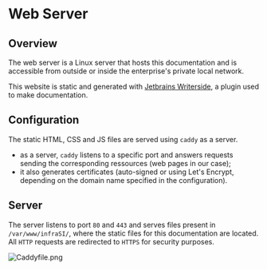 # Web Server

## Overview

The web server is a Linux server that hosts this documentation and is accessible from outside or inside the enterprise's private local network.

This website is static and generated with [Jetbrains Writerside](https://lp.jetbrains.com/writerside/), a plugin used to make documentation.

## Configuration

The static HTML, CSS and JS files are served using `caddy` as a server.

- as a server, `caddy` listens to a specific port and answers requests sending the corresponding ressources (web pages in our case);
- it also generates certificates (auto-signed or using Let's Encrypt, depending on the domain name specified in the configuration).

## Server

The server listens to port `80` and `443` and serves files present in `/var/www/infraSI/`, where the static files for this documentation are located.
All `HTTP` requests are redirected to `HTTPS` for security purposes.

![Caddyfile.png](Caddyfile.png)